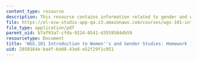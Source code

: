 ```yaml
---
content_type: resource
description: This resource contains information related to gender and work.
file: https://ol-ocw-studio-app-qa.s3.amazonaws.com/courses/wgs-101-introduction-to-womens-and-gender-studies-fall-2014/2850164eba4f6dd843e8e52f29f1c951_MITWGS_101F14_Hwork14.pdf
file_type: application/pdf
parent_uid: b7af93a7-cfda-9224-0541-d3559584db59
resourcetype: Document
title: 'WGS.101 Introduction to Women''s and Gender Studies: Homework 14 Clothing'
uid: 2850164e-ba4f-6dd8-43e8-e52f29f1c951
---
```

